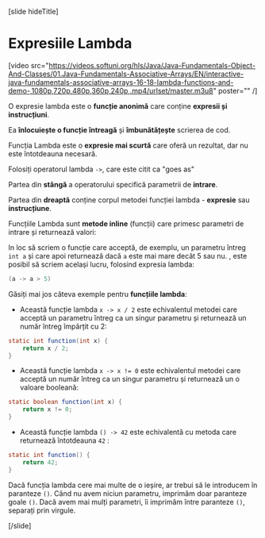 

[slide hideTitle]
# Expresiile Lambda

[video src="https://videos.softuni.org/hls/Java/Java-Fundamentals-Object-And-Classes/01.Java-Fundamentals-Associative-Arrays/EN/interactive-java-fundamentals-associative-arrays-16-18-lambda-functions-and-demo-,1080p,720p,480p,360p,240p,.mp4/urlset/master.m3u8" poster="" /]

O expresie lambda este o **funcție anonimă** care conține **expresii și instrucțiuni**. 

Ea **înlocuiește o funcție întreagă** și **îmbunătățește** scrierea de cod. 

Funcția Lambda este o **expresie mai scurtă** care oferă un rezultat, dar nu este întotdeauna necesară.

Folosiți operatorul lambda `->`, care este citit ca "goes as"

Partea din **stângă**  a operatorului specifică parametrii de **intrare**.

Partea din **dreaptă** conține corpul metodei funcției lambda - **expresie** sau **instrucțiune**.

Funcțiile Lambda sunt **metode inline** (funcții) care primesc parametri de intrare și returnează valori:

In loc să scriem o funcție care acceptă, de exemplu, un parametru întreg `int a` și care apoi returnează dacă `a` este mai mare decât 5 sau nu. , еste posibil să scriem același lucru, folosind expresia lambda:

```java
(a -> a > 5)
```
Găsiți mai jos câteva exemple pentru **funcțiile lambda**:

- Această funcție lambda `x -> x / 2` este echivalentul metodei care acceptă un parametru întreg ca un singur parametru și returnează un număr întreg împărțit cu 2:

```java
static int function(int x) { 
    return x / 2; 
}
```

- Această funcție lambda `x -> x != 0` este echivalentul metodei care acceptă un număr întreg ca un singur parametru și returnează un o valoare booleană:

```java
static boolean function(int x) { 
    return x != 0; 
}
```

- Această funcție lambda `() -> 42` este echivalentă cu metoda care returnează întotdeauna `42` :
```java
static int function() { 
    return 42; 
}
```
Dacă funcția lambda cere mai multe de o ieșire, ar trebui să le introducem în paranteze `()`.
Când nu avem niciun parametru, imprimăm doar paranteze goale `()`. Dacă avem mai mulți parametri, îi imprimăm între paranteze `()`, separați prin virgule.

[/slide]
